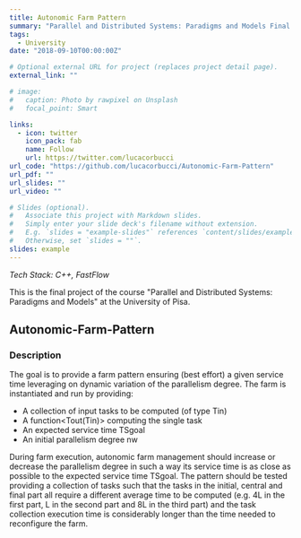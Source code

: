 ```yaml
---
title: Autonomic Farm Pattern
summary: "Parallel and Distributed Systems: Paradigms and Models Final Project (2018-19). Master Degree in Computer Science @ University of Pisa"
tags:
  - University
date: "2018-09-10T00:00:00Z"

# Optional external URL for project (replaces project detail page).
external_link: ""

# image:
#   caption: Photo by rawpixel on Unsplash
#   focal_point: Smart

links:
  - icon: twitter
    icon_pack: fab
    name: Follow
    url: https://twitter.com/lucacorbucci
url_code: "https://github.com/lucacorbucci/Autonomic-Farm-Pattern"
url_pdf: ""
url_slides: ""
url_video: ""

# Slides (optional).
#   Associate this project with Markdown slides.
#   Simply enter your slide deck's filename without extension.
#   E.g. `slides = "example-slides"` references `content/slides/example-slides.md`.
#   Otherwise, set `slides = ""`.
slides: example
---
```


<em>Tech Stack: C++, FastFlow</em>

This is the final project of the course "Parallel and Distributed Systems: Paradigms and Models" at the University of Pisa.

## Autonomic-Farm-Pattern

### Description

The goal is to provide a farm pattern ensuring (best effort) a given service time leveraging on dynamic variation of
the parallelism degree. The farm is instantiated and run by providing:

- A collection of input tasks to be computed (of type Tin)
- A function<Tout(Tin)> computing the single task
- An expected service time TSgoal
- An initial parallelism degree nw

During farm execution, autonomic farm management should increase or decrease the parallelism degree in such a way its service time is as close as possible to the expected service time TSgoal.
The pattern should be tested providing a collection of tasks such that the tasks in the initial, central and final part all require a different average time to be computed (e.g. 4L in the first part, L in the second part and 8L in the third part) and the task collection execution time is considerably longer than the time needed to reconfigure the farm.
